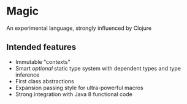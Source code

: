 # Magic

An experimental language, strongly influenced by Clojure

## Intended features

- Immutable "contexts"
- Smart *optional* static type system with dependent types and type inference
- First class abstractions 
- Expansion passing style for ultra-powerful macros
- Strong integration with Java 8 functional code

